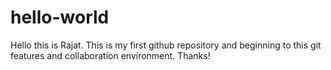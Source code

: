 # hello-world

Hello this is Rajat.
This is my first github repository and beginning to this git features and collaboration  environment.
Thanks! 
